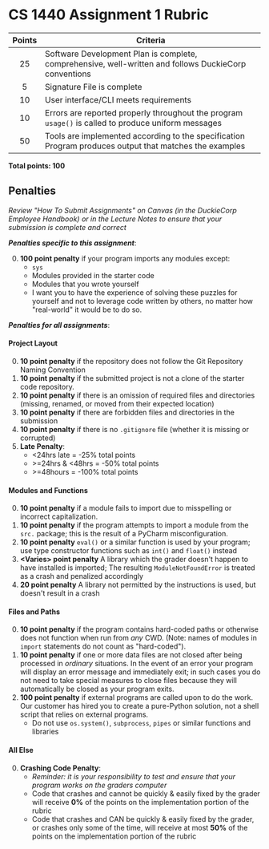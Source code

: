 # CS 1440 Assignment 1 Rubric

| Points | Criteria
|:------:|--------------------------------------------------------------------------------
| 25     | Software Development Plan is complete, comprehensive, well-written and follows DuckieCorp conventions
| 5      | Signature File is complete
| 10     | User interface/CLI meets requirements
| 10     | Errors are reported properly throughout the program<br/>`usage()` is called to produce uniform messages
| 50     | Tools are implemented according to the specification<br/>Program produces output that matches the examples

**Total points: 100**


## Penalties

*Review "How To Submit Assignments" on Canvas (in the DuckieCorp Employee Handbook) or in the Lecture Notes to ensure that your submission is complete and correct*

***Penalties specific to this assignment***:

0. **100 point penalty** if your program imports any modules except:
    * `sys`
    * Modules provided in the starter code
    * Modules that you wrote yourself
    * I want you to have the experience of solving these puzzles for yourself and not to leverage code written by others, no matter how "real-world" it would be to do so.


***Penalties for all assignments***:

#### Project Layout
0.  **10 point penalty** if the repository does not follow the Git Repository Naming Convention
1.  **10 point penalty** if the submitted project is not a clone of the starter code repository.
2.  **10 point penalty** if there is an omission of required files and directories (missing, renamed, or moved from their expected location)
3.  **10 point penalty** if there are forbidden files and directories in the submission
4.  **10 point penalty** if there is no `.gitignore` file (whether it is missing or corrupted)
5.  **Late Penalty**:
    *   \<24hrs late = -25% total points
    *   \>=24hrs & <48hrs = -50% total points
    *   \>=48hours = -100% total points

#### Modules and Functions
0.  **10 point penalty** if a module fails to import due to misspelling or incorrect capitalization.
1.  **10 point penalty** if the program attempts to import a module from the `src.` package; this is the result of a PyCharm misconfiguration.
2.  **10 point penalty** `eval()` or a similar function is used by your program; use type constructor functions such as `int()` and `float()` instead
3.  **\<Varies\> point penalty** A library which the grader doesn't happen to have installed is imported; The resulting `ModuleNotFoundError` is treated as a crash and penalized accordingly
4.  **20 point penalty** A library not permitted by the instructions is used, but doesn't result in a crash

#### Files and Paths
0.  **10 point penalty** if the program contains hard-coded paths or otherwise does not function when run from *any* CWD.  (Note: names of modules in `import` statements do not count as "hard-coded").
1.  **10 point penalty** if one or more data files are not closed after being processed in *ordinary* situations.  In the event of an error your program will display an error message and immediately exit; in such cases you do not need to take special measures to close files because they will automatically be closed as your program exits.
2.  **100 point penalty** if external programs are called upon to do the work.  Our customer has hired you to create a pure-Python solution, not a shell script that relies on external programs.
    - Do not use `os.system()`, `subprocess`, `pipes` or similar functions and libraries

#### All Else
0.  **Crashing Code Penalty**:
    *   *Reminder: it is your responsibility to test and ensure that your program works on the graders computer*
    *   Code that crashes and cannot be quickly & easily fixed by the grader will receive **0%** of the points on the implementation portion of the rubric
    *   Code that crashes and CAN be quickly & easily fixed by the grader, or crashes only some of the time, will receive at most **50%** of the points on the implementation portion of the rubric
